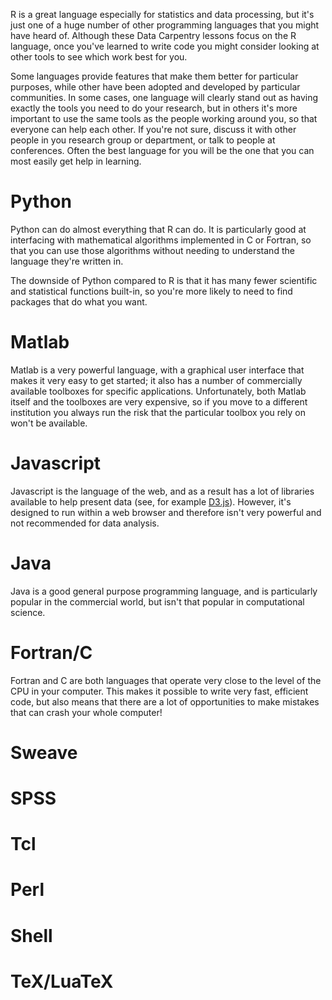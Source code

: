 R is a great language especially for statistics and data processing, but it's just one of a huge number of other programming languages that you might have heard of.  Although these Data Carpentry lessons focus on the R language, once you've learned to write code you might consider looking at other tools to see which work best for you.

Some languages provide features that make them better for particular purposes, while other have been adopted and developed by particular communities.  In some cases, one language will clearly stand out as having exactly the tools you need to do your research, but in others it's more important to use the same tools as the people working around you, so that everyone can help each other.  If you're not sure, discuss it with other people in you research group or department, or talk to people at conferences.  Often the best language for you will be the one that you can most easily get help in learning.

# Python

Python can do almost everything that R can do.  It is particularly good at interfacing with mathematical algorithms implemented in C or Fortran, so that you can use those algorithms without needing to understand the language they're written in.

The downside of Python compared to R is that it has many fewer scientific and statistical functions built-in, so you're more likely to need to find packages that do what you want.

# Matlab

Matlab is a very powerful language, with a graphical user interface that makes it very easy to get started; it also has a number of commercially available toolboxes for specific applications.  Unfortunately, both Matlab itself and the toolboxes are very expensive, so if you move to a different institution you always run the risk that the particular toolbox you rely on won't be available.

# Javascript

Javascript is the language of the web, and as a result has a lot of libraries available to help present data (see, for example [D3.js](http://d3js.org/)).  However, it's designed to run within a web browser and therefore isn't very powerful and not recommended for data analysis.

# Java

Java is a good general purpose programming language, and is particularly popular in the commercial world, but isn't that popular in computational science.

# Fortran/C

Fortran and C are both languages that operate very close to the level of the CPU in your computer.  This makes it possible to write very fast, efficient code, but also means that there are a lot of opportunities to make mistakes that can crash your whole computer!

# Sweave

# SPSS

# Tcl

# Perl

# Shell

# TeX/LuaTeX
